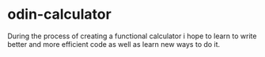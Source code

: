 # odin-calculator

During the process of creating a functional calculator i hope to learn to write better and more efficient code as well as learn new ways to do it.